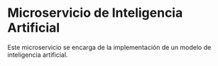 # Microservicio de Inteligencia Artificial
Este microservicio se encarga de la implementación de un modelo de inteligencia artificial.
